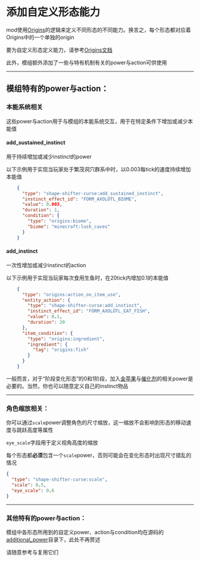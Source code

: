 # 添加自定义形态能力

mod使用[Origins](https://modrinth.com/mod/origins)的逻辑来定义不同形态的不同能力。换言之，每个形态都对应着Origins中的一个单独的origin

要为自定义形态定义能力，请参考[Origins文档](https://origins.readthedocs.io/en/latest/)

此外，模组额外添加了一些与特有机制有关的power与action可供使用

---
## 模组特有的power与action：

### 本能系统相关

这些power与action用于与模组的本能系统交互，用于在特定条件下增加或减少本能值

#### add_sustained_instinct
      
用于持续增加或减少instinct的power

以下示例用于实现当玩家处于繁茂洞穴群系中时，以0.003每tick的速度持续增加本能值

```json
    {
      "type": "shape-shifter-curse:add_sustained_instinct",
      "instinct_effect_id": "FORM_AXOLOTL_BIOME",
      "value": 0.003,
      "duration": 1,
      "condition": {
        "type": "origins:biome",
        "biome": "minecraft:lush_caves"
      }
    }
```

#### add_instinct
      
一次性增加或减少instinct的action

以下示例用于实现当玩家每次食用生鱼时，在20tick内增加0.1的本能值

```json
    {
      "type": "origins:action_on_item_use",
      "entity_action": {
        "type": "shape-shifter-curse:add_instinct",
        "instinct_effect_id": "FORM_AXOLOTL_EAT_FISH",
        "value": 0.1,
        "duration": 20
      },
      "item_condition": {
        "type": "origins:ingredient",
        "ingredient": {
          "tag": "origins:fish"
        }
      }
    }
```

一般而言，对于“阶段变化形态”的0和1阶段，加入[金苹果](https://github.com/onixary/shape-shifter-curse-fabric/blob/master/src/main/resources/data/shape-shifter-curse/powers/form_instinct_use_golden_apple.json)与[催化剂](https://github.com/onixary/shape-shifter-curse-fabric/blob/master/src/main/resources/data/shape-shifter-curse/powers/form_instinct_use_catalyst.json)的相关power是必要的。当然，你也可以随意定义自己的instinct物品

---

### 角色缩放相关：
   
你可以通过`scale`power调整角色的尺寸缩放，这一缩放不会影响到形态的移动速度与跳跃高度等属性

`eye_scale`字段用于定义视角高度的缩放
   
每个形态都**必须**包含一个`scale`power，否则可能会在变化形态时出现尺寸错乱的情况

```json
{
  "type": "shape-shifter-curse:scale",
  "scale": 0.5,
  "eye_scale": 0.6
}
```

---

### 其他特有的power与action：
   
模组中各形态所用到的自定义power、action与condition均在源码的[additional_power](https://github.com/onixary/shape-shifter-curse-fabric/tree/master/src/main/java/net/onixary/shapeShifterCurseFabric/additional_power)目录下，此处不再赘述

请随意参考与复用它们



